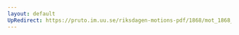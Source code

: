 ```yaml
---
layout: default
UpRedirect: https://pruto.im.uu.se/riksdagen-motions-pdf/1868/mot_1868__ak__180/mot_1868__ak__180-003.pdf
---
```

